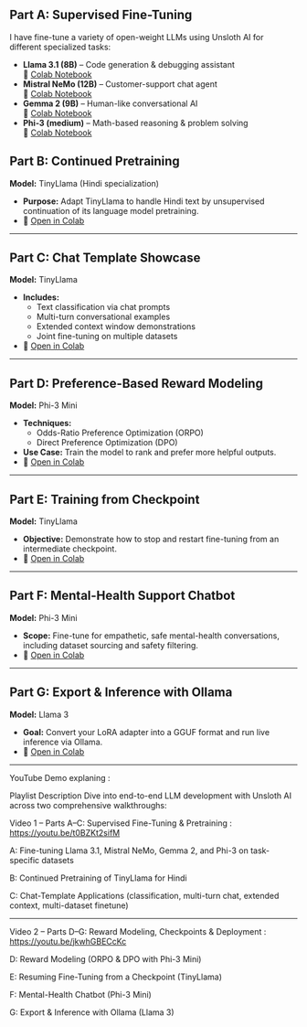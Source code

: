 ## Part A: Supervised Fine-Tuning
I have fine-tune a variety of open-weight LLMs using Unsloth AI for different specialized tasks:

- **Llama 3.1 (8B)** – Code generation & debugging assistant  
  📄 [Colab Notebook](https://drive.google.com/file/d/1dY0nmvW5cqDh9iT8q_y8zG_0VT10KaqO/view?usp=sharing)  
- **Mistral NeMo (12B)** – Customer-support chat agent  
  📄 [Colab Notebook](https://drive.google.com/file/d/1I-Axx7zxIjbhxY4_btgTXZt9NpnnLfCe/view?usp=sharing)  
- **Gemma 2 (9B)** – Human-like conversational AI  
  📄 [Colab Notebook](https://drive.google.com/file/d/1DBtPX4Jvc2sI_76sn3z1J4ZoURhyCdPG/view?usp=sharing)  
- **Phi-3 (medium)** – Math-based reasoning & problem solving  
  📄 [Colab Notebook](https://drive.google.com/file/d/13GHh5p_3D-o_M2EJ4SYgh28_la16ownR/view?usp=sharing)  

## Part B: Continued Pretraining  
**Model:** TinyLlama (Hindi specialization)  
- **Purpose:** Adapt TinyLlama to handle Hindi text by unsupervised continuation of its language model pretraining.  
- 📄 [Open in Colab](https://drive.google.com/file/d/1TN4YXabGjhG6VA4X5kl9lt6Vx5W9BIT-/view?usp=sharing)

---

## Part C: Chat Template Showcase  
**Model:** TinyLlama  
- **Includes:**  
  - Text classification via chat prompts  
  - Multi-turn conversational examples  
  - Extended context window demonstrations  
  - Joint fine-tuning on multiple datasets  
- 📄 [Open in Colab](https://drive.google.com/file/d/1NkmuS7hHyLzIX4l1rlq3gi2-9pVcs8fX/view?usp=sharing)

---

## Part D: Preference-Based Reward Modeling  
**Model:** Phi-3 Mini  
- **Techniques:**  
  - Odds-Ratio Preference Optimization (ORPO)  
  - Direct Preference Optimization (DPO)  
- **Use Case:** Train the model to rank and prefer more helpful outputs.  
- 📄 [Open in Colab](https://drive.google.com/file/d/16sxOaN_Mf0POyNTqyeM1GFTu0GjdijK2/view?usp=sharing)

---

## Part E: Training from Checkpoint  
**Model:** TinyLlama  
- **Objective:** Demonstrate how to stop and restart fine-tuning from an intermediate checkpoint.  
- 📄 [Open in Colab](https://drive.google.com/file/d/1T-BeDpEVTPFluOWXWLdkwWMqaiPoFjPS/view?usp=sharing)

---

## Part F: Mental-Health Support Chatbot  
**Model:** Phi-3 Mini  
- **Scope:** Fine-tune for empathetic, safe mental-health conversations, including dataset sourcing and safety filtering.  
- 📄 [Open in Colab](https://drive.google.com/file/d/1q1-I7Gg5JXCtd7-9PAbGfBmNdBZZ9xWu/view?usp=sharing)

---

## Part G: Export & Inference with Ollama  
**Model:** Llama 3  
- **Goal:** Convert your LoRA adapter into a GGUF format and run live inference via Ollama.  
- 📄 [Open in Colab](https://drive.google.com/file/d/1OHtx8wDypC_pJb5RoWIsjruUq5acv0Tb/view?usp=sharing)

---

YouTube Demo explaning : 

Playlist Description
Dive into end-to-end LLM development with Unsloth AI across two comprehensive walkthroughs:

Video 1 – Parts A–C: Supervised Fine-Tuning & Pretraining  : https://youtu.be/t0BZKt2sifM

A: Fine-tuning Llama 3.1, Mistral NeMo, Gemma 2, and Phi-3 on task-specific datasets

B: Continued Pretraining of TinyLlama for Hindi

C: Chat-Template Applications (classification, multi-turn chat, extended context, multi-dataset finetune)

--- 

Video 2 – Parts D–G: Reward Modeling, Checkpoints & Deployment : https://youtu.be/jkwhGBECcKc

D: Reward Modeling (ORPO & DPO with Phi-3 Mini)

E: Resuming Fine-Tuning from a Checkpoint (TinyLlama)

F: Mental-Health Chatbot (Phi-3 Mini)

G: Export & Inference with Ollama (Llama 3)
